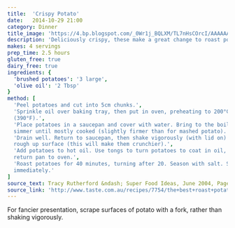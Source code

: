 ```yaml
---
title:  'Crispy Potato'
date:   2014-10-29 21:00
category: Dinner
title_image: 'https://4.bp.blogspot.com/_0Wr1j_BQLXM/TL7nHsCOrcI/AAAAAAAACHY/9LaXFThtuKo/s1600/Crispy+Potato+Cubes.JPG'
description: 'Deliciously crispy, these make a great change to roast potatoes'
makes: 4 servings
prep_time: 2.5 hours
gluten_free: true
dairy_free: true
ingredients: {
  'brushed potatoes': '3 large',
  'olive oil': '2 Tbsp'
}
method: [
  'Peel potatoes and cut into 5cm chunks.',
  'Sprinkle oil over baking tray, then put in oven, preheating to 200°C
  (390°F).',
  'Place potatoes in a saucepan and cover with water. Bring to the boil and
  simmer until mostly cooked (slightly firmer than for mashed potato).',
  'Drain well. Return to saucepan, then shake vigorously (with lid on) to
  rough up surface (this will make them crunchier).',
  'Add potatoes to hot oil. Use tongs to turn potatoes to coat in oil, then
  return pan to oven.',
  'Roast potatoes for 40 minutes, turning after 20. Season with salt. Serve
  immediately.'
]
source_text: Tracy Rutherford &ndash; Super Food Ideas, June 2004, Page 52
source_link: 'http://www.taste.com.au/recipes/7754/the+best+roast+potatoes'
---
```

For fancier presentation, scrape surfaces of potato with a fork, rather than
shaking vigorously.
